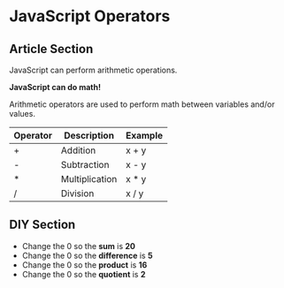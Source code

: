  # JavaScript Operators

 ## Article Section

 JavaScript can perform arithmetic operations.

**JavaScript can do math!**

Arithmetic operators are used to perform math between variables and/or values.

| Operator      | Description    | Example |
| ------------- | -------------  | ------- |
| +             | Addition       | x + y   |
| -             | Subtraction    | x - y   |
| *             | Multiplication | x * y   |
| /             | Division       | x / y   |

## DIY Section

- Change the 0 so the **sum** is **20**
- Change the 0 so the **difference** is **5**
- Change the 0 so the **product** is **16**
- Change the 0 so the **quotient** is **2**